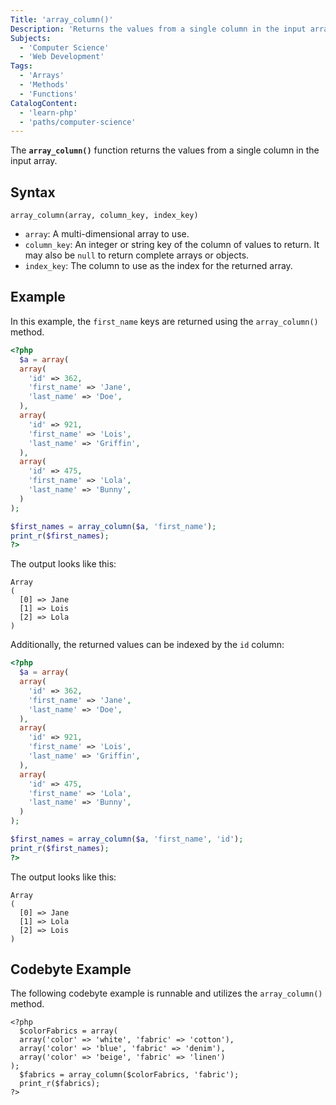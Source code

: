 ```yaml
---
Title: 'array_column()'
Description: 'Returns the values from a single column in the input array.'
Subjects:
  - 'Computer Science'
  - 'Web Development'
Tags:
  - 'Arrays'
  - 'Methods'
  - 'Functions'
CatalogContent:
  - 'learn-php'
  - 'paths/computer-science'
---
```


The **`array_column()`** function returns the values from a single column in the input array.

## Syntax

```pseudo
array_column(array, column_key, index_key)
```

- `array`: A multi-dimensional array to use.
- `column_key`: An integer or string key of the column of values to return. It may also be `null` to return complete arrays or objects.
- `index_key`: The column to use as the index for the returned array.

## Example

In this example, the `first_name` keys are returned using the `array_column()` method.

```php
<?php
  $a = array(
  array(
    'id' => 362,
    'first_name' => 'Jane',
    'last_name' => 'Doe',
  ),
  array(
    'id' => 921,
    'first_name' => 'Lois',
    'last_name' => 'Griffin',
  ),
  array(
    'id' => 475,
    'first_name' => 'Lola',
    'last_name' => 'Bunny',
  )
);

$first_names = array_column($a, 'first_name');
print_r($first_names);
?>
```

The output looks like this:

```shell
Array
(
  [0] => Jane
  [1] => Lois
  [2] => Lola
)
```

Additionally, the returned values can be indexed by the `id` column:

```php
<?php
  $a = array(
  array(
    'id' => 362,
    'first_name' => 'Jane',
    'last_name' => 'Doe',
  ),
  array(
    'id' => 921,
    'first_name' => 'Lois',
    'last_name' => 'Griffin',
  ),
  array(
    'id' => 475,
    'first_name' => 'Lola',
    'last_name' => 'Bunny',
  )
);

$first_names = array_column($a, 'first_name', 'id');
print_r($first_names);
?>
```

The output looks like this:

```shell
Array
(
  [0] => Jane
  [1] => Lola
  [2] => Lois
)
```

## Codebyte Example

The following codebyte example is runnable and utilizes the `array_column()` method.

```codebyte/php
<?php
  $colorFabrics = array(
  array('color' => 'white', 'fabric' => 'cotton'),
  array('color' => 'blue', 'fabric' => 'denim'),
  array('color' => 'beige', 'fabric' => 'linen')
);
  $fabrics = array_column($colorFabrics, 'fabric');
  print_r($fabrics);
?>
```